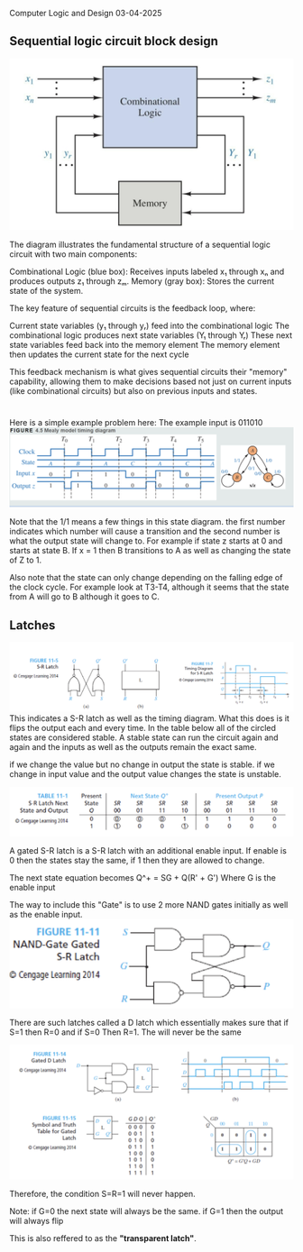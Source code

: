 Computer Logic and Design
03-04-2025

## Sequential logic circuit block design


![block circuit](/images/sequentialBlockCircuit.png)




The diagram illustrates the fundamental structure of a sequential logic circuit with two main components:

Combinational Logic (blue box): Receives inputs labeled x₁ through xₙ and produces outputs z₁ through zₘ.
Memory (gray box): Stores the current state of the system.

The key feature of sequential circuits is the feedback loop, where:

Current state variables (y₁ through yᵣ) feed into the combinational logic
The combinational logic produces next state variables (Y₁ through Yᵣ)
These next state variables feed back into the memory element
The memory element then updates the current state for the next cycle

This feedback mechanism is what gives sequential circuits their "memory" capability, allowing them to make decisions based not just on current inputs (like combinational circuits) but also on previous inputs and states.

#
Here is a simple example problem here:
The example input is 011010
![clock example](/images/clockExample.png)

Note that the 1/1 means a few things in this state diagram. the first number indicates which number will cause a transition and the second number is what the output state will change to. For example if state z starts at 0 and starts at state B. If x = 1 then B transitions to A as well as changing the state of Z to 1.

Also note that the state can only change depending on the falling edge of the clock cycle. For example look at T3-T4, although it seems that the state from A will go to B although it goes to C.
	

## Latches

![flip flop](/images/FlipFlop.png)
This indicates a S-R latch as well as the timing diagram. What this does is it flips the output each and every time. In the table below all of the circled states are considered stable.
A stable state can run the circuit again and again and the inputs as well as the outputs remain the exact same.

if we change the value but no change in output the state is stable. if we change in input value and the output value changes the state is unstable.

![truth table](/images/TruthTable.png)

A gated S-R latch is a S-R latch with an additional enable input. If enable is 0 then the states stay the same, if 1 then they are allowed to change.

The next state equation becomes
Q^+ = SG + Q(R' + G')
Where G is the enable input

The way to include this "Gate" is to use 2 more NAND gates initially as well as the enable input.
![Gate](/images/Gate.png)


There are such latches called a D latch which essentially makes sure that if S=1 then R=0 and if S=0 Then R=1. The will never be the same

![d latch](/images/dLatch.png)

Therefore, the condition S=R=1 will never happen.

Note: if G=0 the next state will always be the same. 
if G=1 then the output will always flip

This is also reffered to as the **"transparent latch"**.

 
